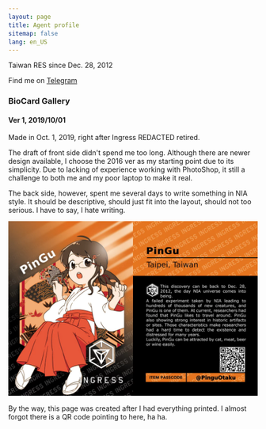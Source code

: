 ```yaml
---
layout: page
title: Agent profile
sitemap: false
lang: en_US
---
```


Taiwan RES since Dec. 28, 2012

Find me on [Telegram](http://t.me/PinguOtaku)

### BioCard Gallery

#### Ver 1, 2019/10/01

Made in Oct. 1, 2019, right after Ingress REDACTED retired.

The draft of front side didn't spend me too long. Although there are newer design available, I choose the 2016 ver as my starting point due to its simplicity. Due to lacking of experience working with PhotoShop, it still a challenge to both me and my poor laptop to make it real.

The back side, however, spent me several days to write something in NIA style. It should be descriptive, should just fit into the layout, should not too serious. I have to say, I hate writing.

![First version biocard](/assets/biocard/pingu_1_layout2016.webp "Isn't she cute?")

By the way, this page was created after I had everything printed. I almost forgot there is a QR code pointing to here, ha ha.
